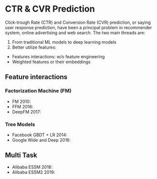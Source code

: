 # CTR & CVR Prediction

Click-trough Rate (CTR) and Conversion Rate (CVR) prediction, or saying user response prediction, have been a principal problem in recommender system, online advertising and web search. The two main threads are: 

1. From traditional ML models to deep learning models
2. Better utilize features: 
* Features interactions: w/o feature engineering
* Weighted features or their embeddings

## Feature interactions
### Factorization Machine (FM)
* FM 2010: 
* FFM 2016: 
* DeepFM 2017: 

### Tree Models
* Facebook GBDT + LR 2014: 
* Google Wide and Deep 2016: 

## Multi Task
* Alibaba ESSM 2018: 
* Alibaba ESSM2 2019: 
